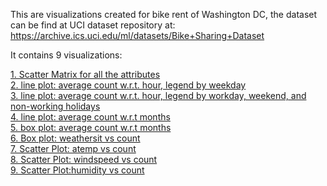This are visualizations created for bike rent of Washington DC, the dataset can be find at UCI dataset repository at:
https://archive.ics.uci.edu/ml/datasets/Bike+Sharing+Dataset

It contains 9 visualizations:

[1. Scatter Matrix for all the attributes](https://github.com/yang0339/Python3-SMARTChallenge-BikeRent/blob/master/1%20Scatter%20Matrix.png)<br/>
[2. line plot: average count w.r.t. hour, legend by weekday](https://github.com/yang0339/Python3-SMARTChallenge-BikeRent/blob/master/2%20line%20plot%20avg_count%20vs%20hour.png)<br/>
[3. line plot: average count w.r.t. hour, legend by workday, weekend, and non-working holidays](https://github.com/yang0339/Python3-SMARTChallenge-BikeRent/blob/master/3%20line%20plot%20avg_count%20vs%20hour%20(non-working%20day).png)<br/>
[4. line plot: average count w.r.t months](https://github.com/yang0339/Python3-SMARTChallenge-BikeRent/blob/master/4%20line%20plot%20avg_count%20vs%20month.png)<br/>
[5. box plot: average count w.r.t months](https://github.com/yang0339/Python3-SMARTChallenge-BikeRent/blob/master/5%20boxplot%20avg_count%20vs%20month.png)<br/>
[6. Box plot: weathersit vs count](https://github.com/yang0339/Python3-SMARTChallenge-BikeRent/blob/master/6%20boxplot%20weathersit%20vs%20count.png)<br/>
[7. Scatter Plot: atemp vs count](https://github.com/yang0339/Python3-SMARTChallenge-BikeRent/blob/master/7%20Scatter%20Plot%20atemp%20vs%20count.png)<br/>
[8. Scatter Plot: windspeed vs count](https://github.com/yang0339/Python3-SMARTChallenge-BikeRent/blob/master/8%20Scatter%20Plot%20windspeed%20vs%20count.png)<br/>
[9. Scatter Plot:humidity vs count](https://github.com/yang0339/Python3-SMARTChallenge-BikeRent/blob/master/9%20Scatter%20Plot%20humidity%20vs%20count.png)
